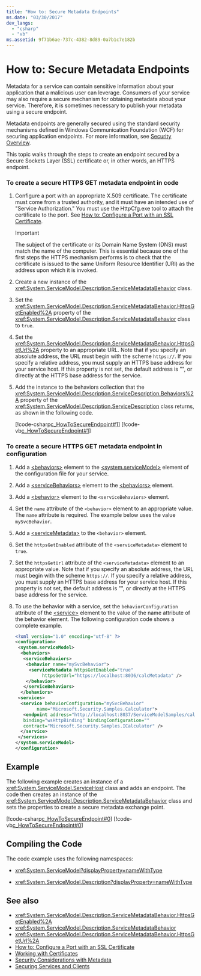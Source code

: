```yaml
---
title: "How to: Secure Metadata Endpoints"
ms.date: "03/30/2017"
dev_langs:
  - "csharp"
  - "vb"
ms.assetid: 9f71b6ae-737c-4382-8d89-0a7b1c7e182b
---
```

# How to: Secure Metadata Endpoints

Metadata for a service can contain sensitive information about your application that a malicious user can leverage. Consumers of your service may also require a secure mechanism for obtaining metadata about your service. Therefore, it is sometimes necessary to publish your metadata using a secure endpoint.

Metadata endpoints are generally secured using the standard security mechanisms defined in Windows Communication Foundation (WCF) for securing application endpoints. For more information, see [Security Overview](security-overview.md).

This topic walks through the steps to create an endpoint secured by a Secure Sockets Layer (SSL) certificate or, in other words, an HTTPS endpoint.

### To create a secure HTTPS GET metadata endpoint in code

1. Configure a port with an appropriate X.509 certificate. The certificate must come from a trusted authority, and it must have an intended use of "Service Authorization." You must use the HttpCfg.exe tool to attach the certificate to the port. See [How to: Configure a Port with an SSL Certificate](how-to-configure-a-port-with-an-ssl-certificate.md).

    > [!IMPORTANT]
    > The subject of the certificate or its Domain Name System (DNS) must match the name of the computer. This is essential because one of the first steps the HTTPS mechanism performs is to check that the certificate is issued to the same Uniform Resource Identifier (URI) as the address upon which it is invoked.

2. Create a new instance of the <xref:System.ServiceModel.Description.ServiceMetadataBehavior> class.

3. Set the <xref:System.ServiceModel.Description.ServiceMetadataBehavior.HttpsGetEnabled%2A> property of the <xref:System.ServiceModel.Description.ServiceMetadataBehavior> class to `true`.

4. Set the <xref:System.ServiceModel.Description.ServiceMetadataBehavior.HttpsGetUrl%2A> property to an appropriate URL. Note that if you specify an absolute address, the URL must begin with the scheme `https://`. If you specify a relative address, you must supply an HTTPS base address for your service host. If this property is not set, the default address is "", or directly at the HTTPS base address for the service.

5. Add the instance to the behaviors collection that the <xref:System.ServiceModel.Description.ServiceDescription.Behaviors%2A> property of the <xref:System.ServiceModel.Description.ServiceDescription> class returns, as shown in the following code.

    [!code-csharp[c_HowToSecureEndpoint#1](../../../../samples/snippets/csharp/VS_Snippets_CFX/c_howtosecureendpoint/cs/source.cs#1)]
    [!code-vb[c_HowToSecureEndpoint#1](../../../../samples/snippets/visualbasic/VS_Snippets_CFX/c_howtosecureendpoint/vb/source.vb#1)]

### To create a secure HTTPS GET metadata endpoint in configuration

1. Add a [\<behaviors>](../../configure-apps/file-schema/wcf/behaviors.md) element to the [\<system.serviceModel>](../../configure-apps/file-schema/wcf/system-servicemodel.md) element of the configuration file for your service.

2. Add a [\<serviceBehaviors>](../../configure-apps/file-schema/wcf/servicebehaviors.md) element to the [\<behaviors>](../../configure-apps/file-schema/wcf/behaviors.md) element.

3. Add a [\<behavior>](../../configure-apps/file-schema/wcf/behavior-of-servicebehaviors.md) element to the `<serviceBehaviors>` element.

4. Set the `name` attribute of the `<behavior>` element to an appropriate value. The `name` attribute is required. The example below uses the value `mySvcBehavior`.

5. Add a [\<serviceMetadata>](../../configure-apps/file-schema/wcf/servicemetadata.md) to the `<behavior>` element.

6. Set the `httpsGetEnabled` attribute of the `<serviceMetadata>` element to `true`.

7. Set the `httpsGetUrl` attribute of the `<serviceMetadata>` element to an appropriate value. Note that if you specify an absolute address, the URL must begin with the scheme `https://`. If you specify a relative address, you must supply an HTTPS base address for your service host. If this property is not set, the default address is "", or directly at the HTTPS base address for the service.

8. To use the behavior with a service, set the `behaviorConfiguration` attribute of the [\<service>](../../configure-apps/file-schema/wcf/service.md) element to the value of the name attribute of the behavior element. The following configuration code shows a complete example.

    ```xml
    <?xml version="1.0" encoding="utf-8" ?>
    <configuration>
     <system.serviceModel>
      <behaviors>
       <serviceBehaviors>
        <behavior name="mySvcBehavior">
         <serviceMetadata httpsGetEnabled="true"
              httpsGetUrl="https://localhost:8036/calcMetadata" />
        </behavior>
       </serviceBehaviors>
      </behaviors>
     <services>
      <service behaviorConfiguration="mySvcBehavior"
            name="Microsoft.Security.Samples.Calculator">
       <endpoint address="http://localhost:8037/ServiceModelSamples/calculator"
       binding="wsHttpBinding" bindingConfiguration=""
       contract="Microsoft.Security.Samples.ICalculator" />
      </service>
     </services>
    </system.serviceModel>
    </configuration>
    ```

## Example

The following example creates an instance of a <xref:System.ServiceModel.ServiceHost> class and adds an endpoint. The code then creates an instance of the <xref:System.ServiceModel.Description.ServiceMetadataBehavior> class and sets the properties to create a secure metadata exchange point.

[!code-csharp[c_HowToSecureEndpoint#0](../../../../samples/snippets/csharp/VS_Snippets_CFX/c_howtosecureendpoint/cs/source.cs#0)]
[!code-vb[c_HowToSecureEndpoint#0](../../../../samples/snippets/visualbasic/VS_Snippets_CFX/c_howtosecureendpoint/vb/source.vb#0)]

## Compiling the Code

The code example uses the following namespaces:

- <xref:System.ServiceModel?displayProperty=nameWithType>

- <xref:System.ServiceModel.Description?displayProperty=nameWithType>

## See also

- <xref:System.ServiceModel.Description.ServiceMetadataBehavior.HttpsGetEnabled%2A>
- <xref:System.ServiceModel.Description.ServiceMetadataBehavior>
- <xref:System.ServiceModel.Description.ServiceMetadataBehavior.HttpsGetUrl%2A>
- [How to: Configure a Port with an SSL Certificate](how-to-configure-a-port-with-an-ssl-certificate.md)
- [Working with Certificates](working-with-certificates.md)
- [Security Considerations with Metadata](security-considerations-with-metadata.md)
- [Securing Services and Clients](securing-services-and-clients.md)
